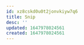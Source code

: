 ```yaml
---
id: xz8cskd0u0t2jonvkiyw7q6
title: Snip
desc: ''
updated: 1647978024561
created: 1647978024561
---
```


